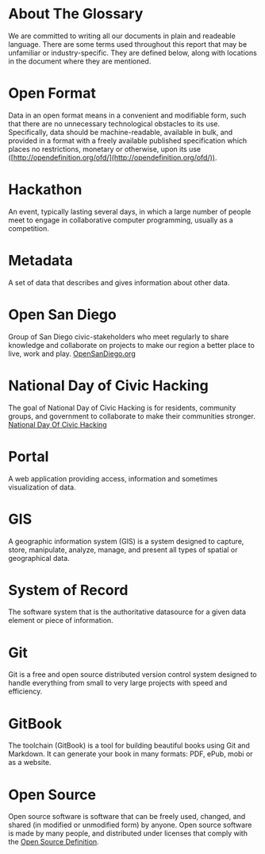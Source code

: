 # About The Glossary
We are committed to writing all our documents in plain and readeable language.  There are some terms used throughout this report that may be unfamiliar or industry-specific.  They are defined below, along with locations in the document where they are mentioned.

# Open Format
Data in an open format means in a convenient and modifiable form, such that there are no unnecessary technological obstacles to its use.  Specifically, data should be machine-readable, available in bulk, and provided in a format with a freely available published specification which places no restrictions, monetary or otherwise, upon its use ([http://opendefinition.org/ofd/](http://opendefinition.org/ofd/)). 

# Hackathon
An event, typically lasting several days, in which a large number of people meet to engage in collaborative computer programming, usually as a competition.

# Metadata
A set of data that describes and gives information about other data.

# Open San Diego
Group of San Diego civic-stakeholders who meet regularly to share knowledge and collaborate on projects to make our region a better place to live, work and play. [OpenSanDiego.org](http://opensandiego.org/)

# National Day of Civic Hacking
The goal of National Day of Civic Hacking is for residents, community groups, and government to collaborate to make their communities stronger. [National Day Of Civic Hacking](http://hackforchange.org/about/)

# Portal
A web application providing access, information and sometimes visualization of data.

# GIS
A geographic information system (GIS) is a system designed to capture, store, manipulate, analyze, manage, and present all types of spatial or geographical data.

# System of Record
The software system that is the authoritative datasource for a given data element or piece of information.

# Git
Git is a free and open source distributed version control system designed to handle everything from small to very large projects with speed and efficiency.

# GitBook
The toolchain (GitBook) is a tool for building beautiful books using Git and Markdown. It can generate your book in many formats: PDF, ePub, mobi or as a website.

# Open Source
Open source software is software that can be freely used, changed, and shared (in modified or unmodified form) by anyone. Open source software is made by many people, and distributed under licenses that comply with the [Open Source Definition](http://opensource.org/definition).

